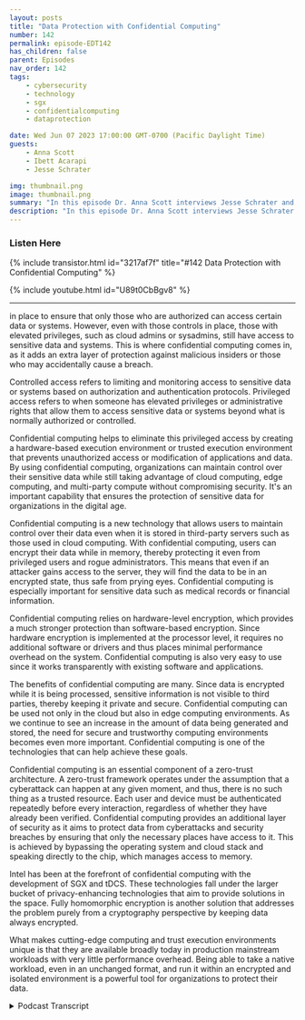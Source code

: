 ```yaml
---
layout: posts
title: "Data Protection with Confidential Computing"
number: 142
permalink: episode-EDT142
has_children: false
parent: Episodes
nav_order: 142
tags:
    - cybersecurity
    - technology
    - sgx
    - confidentialcomputing
    - dataprotection

date: Wed Jun 07 2023 17:00:00 GMT-0700 (Pacific Daylight Time)
guests:
    - Anna Scott
    - Ibett Acarapi
    - Jesse Schrater

img: thumbnail.png
image: thumbnail.png
summary: "In this episode Dr. Anna Scott interviews Jesse Schrater and Ibett Acarapi about how to protect data using confidential computing."
description: "In this episode Dr. Anna Scott interviews Jesse Schrater and Ibett Acarapi about how to protect data using confidential computing."
---
```


<div>
<h3>Listen Here</h3>
{% include transistor.html id="3217af7f" title="#142 Data Protection with Confidential Computing" %}

{% include youtube.html id="U89t0CbBgv8" %}
</div>

---

in place to ensure that only those who are authorized can access certain data or systems. However, even with those controls in place, those with elevated privileges, such as cloud admins or sysadmins, still have access to sensitive data and systems. This is where confidential computing comes in, as it adds an extra layer of protection against malicious insiders or those who may accidentally cause a breach.

Controlled access refers to limiting and monitoring access to sensitive data or systems based on authorization and authentication protocols. Privileged access refers to when someone has elevated privileges or administrative rights that allow them to access sensitive data or systems beyond what is normally authorized or controlled.

Confidential computing helps to eliminate this privileged access by creating a hardware-based execution environment or trusted execution environment that prevents unauthorized access or modification of applications and data. By using confidential computing, organizations can maintain control over their sensitive data while still taking advantage of cloud computing, edge computing, and multi-party compute without compromising security. It's an important capability that ensures the protection of sensitive data for organizations in the digital age.

Confidential computing is a new technology that allows users to maintain control over their data even when it is stored in third-party servers such as those used in cloud computing. With confidential computing, users can encrypt their data while in memory, thereby protecting it even from privileged users and rogue administrators. This means that even if an attacker gains access to the server, they will find the data to be in an encrypted state, thus safe from prying eyes. Confidential computing is especially important for sensitive data such as medical records or financial information.

Confidential computing relies on hardware-level encryption, which provides a much stronger protection than software-based encryption. Since hardware encryption is implemented at the processor level, it requires no additional software or drivers and thus places minimal performance overhead on the system. Confidential computing is also very easy to use since it works transparently with existing software and applications.

The benefits of confidential computing are many. Since data is encrypted while it is being processed, sensitive information is not visible to third parties, thereby keeping it private and secure. Confidential computing can be used not only in the cloud but also in edge computing environments. As we continue to see an increase in the amount of data being generated and stored, the need for secure and trustworthy computing environments becomes even more important. Confidential computing is one of the technologies that can help achieve these goals.

Confidential computing is an essential component of a zero-trust architecture. A zero-trust framework operates under the assumption that a cyberattack can happen at any given moment, and thus, there is no such thing as a trusted resource. Each user and device must be authenticated repeatedly before every interaction, regardless of whether they have already been verified. Confidential computing provides an additional layer of security as it aims to protect data from cyberattacks and security breaches by ensuring that only the necessary places have access to it. This is achieved by bypassing the operating system and cloud stack and speaking directly to the chip, which manages access to memory.

Intel has been at the forefront of confidential computing with the development of SGX and tDCS. These technologies fall under the larger bucket of privacy-enhancing technologies that aim to provide solutions in the space. Fully homomorphic encryption is another solution that addresses the problem purely from a cryptography perspective by keeping data always encrypted.

What makes cutting-edge computing and trust execution environments unique is that they are available broadly today in production mainstream workloads with very little performance overhead. Being able to take a native workload, even in an unchanged format, and run it within an encrypted and isolated environment is a powerful tool for organizations to protect their data.



<details>
<summary> Podcast Transcript </summary>

<p>﻿1</p>
<p>Hello, this is Darren</p>
<p>Pulsipher, chief solution,architect of public sector at Intel.</p>
<p>And welcome to Embracing</p>
<p>Digital Transformation,where we investigate effective change,leveragingpeople process and technology.</p>
<p>On today's episode,increasing data protectionwith confidential computing,with special guest host Dr.</p>
<p>Anna Scott, and guests</p>
<p>Jesse Schrader and Ibett Acarapi.</p>
<p>Hello and welcome.</p>
<p>Thank youso much for joining today on our podcast,</p>
<p>Embracing Digital Transformation.</p>
<p>Today, we are going to go overa really important topic,and this is confidential computing.</p>
<p>I am very fortunatein having to really qualified guestswho really knowthis space backwards and forwards,and they're going to help us understandsome of the high levelparts of confidential computethat really hopefully help us really knowhow does this fit in the world,how can we take advantage of itand why is it a really importantcapability?</p>
<p>So I would like to do some quickintroductions.</p>
<p>And so, Jesse,if we could start with you and thenplease just do a quick introductionand then we'll kick itoff with the first question.</p>
<p>Sure.</p>
<p>I'm Jesse Schrader.</p>
<p>I'm responsiblefor our go to market of our securitytechnologies here at Intel,specifically focused in the data center.</p>
<p>Confidential computing is one of my babiesthat I've been shepherdingsince the very beginning.</p>
<p>My background is I.T.</p>
<p>I've been doing it for over 30 years.</p>
<p>I actually started my careerin the highly classified Air Forceintelligence systems.</p>
<p>And so that has rolled through in hereinto Inteland excited about the technologieswe have to talk about today.</p>
<p>Beautiful in bit.</p>
<p>Yes. Hello.</p>
<p>I knew that.</p>
<p>And I then now I'm that cloud securitylead for Americafor covering all the America sector.</p>
<p>And we talk about security and we go deepdive into confidential computing.</p>
<p>And my previous experience in securityhas been both at Intelworking in the client sectoras well as that Cloud Solutions architect.</p>
<p>And now, as you know, expanding that rolemore focus in securityin some of Iwhich is a very exciting sector as well.</p>
<p>Perfect.</p>
<p>Good. Well, welcome to you both.</p>
<p>We're really excited to have you.</p>
<p>So just incase the folks that are listeningdon't have a really good understandingof whatwhat we mean by confidential computing,that I was hoping you could just give uskind of a high level overviewso folks know what we mean by that.</p>
<p>Yeah, this is my favorite questionbecause confidential computinghas been around for a whileand it has expanded and it has developedinto different capabilitiesand different architectures. Sobeginning from thebeginning, we look at datathat is being protected, addressedthen in transit and top adventurecomputing really is protecting datain use, bringing the whole secure cyclewhen you're using the data.</p>
<p>So and then I like the definitionbecause then it'show is it being definedis how it's being architectedin the solutions, the technologiesthat's offering in the different sectors.</p>
<p>Right?</p>
<p>So according to the confidential competinginformation,the definition is it protects data in useby performing computationin a harder based,attested, trusted execution environment.</p>
<p>And I think many we know it's like,okay, we'reperforming computation in a hardware basedattached to today's environment.</p>
<p>But as I'm trying to wrap my head around,what does it really do?</p>
<p>What the trusted executionenvironments are,the isolated environmentswhich prevent unauthorized accessor modification of application and datawhile they use.</p>
<p>So what this definition and I'm really</p>
<p>I am really excited about thisbecause I had the privilegeto actually work with our awesome teamat Intel,who collaborated with Microsoft Azure.</p>
<p>When we're bringing SGX</p>
<p>Confidential computing to their customers.</p>
<p>And this was even before a confidentialcomputing consortium was formed.</p>
<p>So after confidential computingconsortia came in, I was excited about itbecause,you know, now we have tech leaders,big technology and collaborationthat are coming togetheras hardware vendors, cloud providersand software developersto accelerate the adoptionof that trusted execution environmentand how it can actually helpin the technologiesand capabilities in the security sector.</p>
<p>So if we think about itin a more familiar sector,the most familiar waythat people think about it inthe security practiceis maybe thinking about a perimeter.</p>
<p>So where we trust what's in that perimeterand not what's outside and confidentialcomputing brings the parameter downto the virtual machine level.</p>
<p>So depending on what architectureyou're looking for, dependingwhat that definition is, for example,bringing that down that perimeteris what we recently announced,which is Intel today,which is now in preview in Azure.</p>
<p>So that's now down to the parameter levelin the virtual machine.</p>
<p>But then we can also do single applicationwhere only the applicationis being trusted to access the datato that granular level.</p>
<p>And that's Intel SGX.</p>
<p>So that'skind of the high level,the architecture and the different levelsand what you can actually bringto that parameter levelof it.</p>
<p>And just anything to add to that?</p>
<p>Well, I would just say,you know, that the big value here is,you know,if you air gap your systems,you'll you'll definitely reduce your risk,but you're also goingto limit your efficiencyand your insightsthat you can get out of the data.</p>
<p>And confidential computingis definitely another layer of security,another layer of protectionthat can reduce risk.</p>
<p>But it's really more about datatransformation.</p>
<p>It's about being ableto get access and leverage,the kind of the full capabilitiesof your data assets,even when they are sensitive dataand even when the processingmay be happening in on infrastructurethat you don't have direct control overor that is in an otherwisemore potentially compromisedarena.</p>
<p>So, you know, it's covenantcomputing is about getting the valuesout of cloud computing,edge computing, multi-party compute,even though you've got datathat may be regulated or otherwise is,you know, proprietary</p>
<p>IP and have levels of sensitivity.</p>
<p>One other big advantage of leveragingconfidential computing is the protectionagainst malicious insiders.</p>
<p>And sometimes they're malicious insidersand sometimes they'reinnocently making mistakes.</p>
<p>But butcloud admins, sysadminswho have elevated privileges,could potentiallybe a source of additional riskwhere they can bypass thattraditional authenticationand authorization controls.</p>
<p>And so confidential computing,basically weeds,all of that type of privileged access outand so that you cannot leveragethat to get access to the dataand that that's apowerful implication,especially with many of the breacheswe've seen latelythat have been in the newswith the US government, militaryand things like that,being able to minimizewho could get access to that dataand kind of weed out a whole sysadminarenain the whole cloud stack and malwarearena is a really powerful concept.</p>
<p>So is there a differencebetween controlled access and privilege?</p>
<p>Access? Yeah, absolutely.</p>
<p>So I mean, we know that the whole securityarena is set up aroundcontrolling accessand we have lots of systems and policiesand procedures and tools in placethat are all aroundidentifyingwho should have access to the dataand when and from where and that's athat's a continuing art thatthat's always expanding within it overall.</p>
<p>But there's sort of this dirty secretor this difficultarea on the side,which is privileged access.</p>
<p>And if you can get admin or routepermissions to a system,you may be able to get your hands on keysor on the datathat's sitting in memoryin an exposed state,and that can basically bypass all of therest of the permissions systems.</p>
<p>So it's a veryit's an areathat's kind of ripe for attack these days.</p>
<p>We've we've been long encrypting datawhen it's in storage,long encrypting datawhen we send it over the network.</p>
<p>But while we're processing itactively in memory, it's in the clear.</p>
<p>It's typically in an unencrypted state.</p>
<p>And so those with privileged accesswho could get their hands on iteither, you know,like I said, through malwareor some other direct access,can potentially see that data.</p>
<p>And it's unencrypted formwithout the protections that wouldnormally be afforded by authenticationand authorization from.</p>
<p>That's huge. Thenwhy is that so importantand cloud to be able to use somethinglike confidential compute?</p>
<p>Because it sounds like it's we'redefinitely not restricted to to being ableto use that type of data protectionthat Jessie what you were just saying.</p>
<p>But I know within Intel and I it'syour confidential computeis pretty much synonymous with cloudso that can you maybego into a little bit of detailabout why that so and whythat's so important in that environment?</p>
<p>Yeah, I think it comes due to the trustissues, right, where it's like, Oh,you're giving your data to the cloud.</p>
<p>And most people are like,</p>
<p>Oh, I'm going to to the cloud.</p>
<p>I'm not going to be losingcontrol of that data.</p>
<p>But really using confidential computingand with the different, you know, virtualmachine and application level,you can still migrate to the cloudand you can still have that trust boundaryand you can still be able to confidentlybe able to have control of your dataeven when you're migrating to the cloud.</p>
<p>So I think it's kind of havingbringing that back how much you might yethow how much you might be leavingbecause data is very sensitive,but with confidential computing,you have that control of your data.</p>
<p>You are able tostill be the owner of that dataand also isolated from other placeswhere you can.</p>
<p>You have to interact in the cloudand not have to expose your datato any sensitive datato any parts of the stack we have.</p>
<p>I'll just addthere are plenty of usages ofconfidential computingthat involve on prem and things like that.</p>
<p>It's not just a cloud arena,but cloud really drives homeone of the big values,which is fundamentallywhen I'm using the cloud,</p>
<p>I have a workload, I have datathat's mine, and yet it's going to resideon somebody else's system, right?</p>
<p>That system is providedby a cloud service provider.</p>
<p>They are the ultimate controllersof that system.</p>
<p>It's their data center.</p>
<p>They've got admins, they've got a hoststack that supports my instances.</p>
<p>And so by definition</p>
<p>I've got a set of thingsand I'm having to rely on somebody elsewho I don't knowto to provide those extra protectionsand controls.</p>
<p>One of the things I've heard outragecomputing referred to as is makethe public cloudyour private cloud, right or private cloudinside the public cloud,because essentiallywhat it's doing is it'sputting the control at the data level.</p>
<p>And I'm saying I am controlling my dataand I don't really care where it existsbecause wherever it exists,they don't have access to that data.</p>
<p>Even if they had malicious intent,they still don't have access to that data.</p>
<p>I'm keeping control of the dataeven as it sits somewhere else.</p>
<p>That's great.</p>
<p>Could you give a real world exampleof how using confidential computingand that that would help drive thathome? Sure.</p>
<p>I mean, there's, you know,lots of examples out there.</p>
<p>A couple of kind of quick onesthat come to mindthat the it's beena really interesting story in the Germanhealth care system because they've beenmaybe one of the last in the worldstill keeping most of their country'spatient health care records on paper.</p>
<p>And security has beenone of the big issues therebecause going to a digital formatcould potentially also open upprivacyconcerns and general management concerns.</p>
<p>And so they have nowfinally embarked on a projectand actually far down the lineon this projectdo finally digitizeall of the country's patienthealth care records,which have a lot of private data in them.</p>
<p>Obviously, and are undera lot of regulation and controls on that.</p>
<p>And they're using confidential computingin the cloud to providea technological control over that data.</p>
<p>So that just as I described,even as that data sits in the cloudand the cloud admins and the cloud stackand any potential vulnerabilitiesthat come into play withinthe cloud are still not going to be ableto get access to that data.</p>
<p>So it's providingadditional risk protection.</p>
<p>So on, on something that is, you know,is very sensitive and very importantto keep to keep private.</p>
<p>That's that's a great example of sortof the cloud side of it.</p>
<p>We've also seen, though, in the arena ofjust protecting secrets and especially inedge compute arenas, a very largeglobal social media companythat I won't name.</p>
<p>But, you know, theyyou know, they have basicallycontent delivery networkall over the world.</p>
<p>And that means they have to run systemsthat sit at the edge for them.</p>
<p>And, you know, little data centers,telecoms, etc., all over the world.</p>
<p>And soand yet they have keying and encryptionand management protocols and,you know, private airand a lot of thingsthat run to manage that control planeand that sensitive IP for their company.</p>
<p>And so beingand so they're using Intel SGXto protect that management planeeven as it runs in the edgein, you know, hundreds and hundredsof data centers all over the worldthat are not actually owned by them,but they're well into them.</p>
<p>And really tosee, because this is, you know, until SGXis the only technology in the industrythat can provide is really smart asand you know, there are the onesin different architectures,but this is really where it shinesand where it's like a solutionnow that exists and is already.</p>
<p>So can you can you explain?</p>
<p>Because one of the things</p>
<p>I don't understand well is, oh,</p>
<p>I know SGX is really goodabout creating trusted enclavesand that that ishas a very small perimeterand a very small trust boundarythere for a very small attack surface.</p>
<p>Right.</p>
<p>But is there additional securitythat comes from thatbeing a hardware security featureas opposed to being a software,a software way of creating that enclave?</p>
<p>You know, is thereis there really a differentiation thereor are those roughly equivalent?</p>
<p>So I'm I'll I'll take that one.</p>
<p>You know, another saying I often useis securityis only as strong as the layer below it.</p>
<p>So you can have the best applicationsecurity in the world.</p>
<p>But if you have a vulnerabilityin your operating systemor in your hypervisor,that can potentially expose the data.</p>
<p>Right?</p>
<p>Well,continue down the layers of the stackthat we don't think about as much right.</p>
<p>Under under that operating system, there'sfirmware running and under that firmwarethere's hardware.</p>
<p>Each layer could potentially exposedthe layers above itbecause they have to trust those nodes,lower layers.</p>
<p>They don't have control over them.</p>
<p>If you keep going down the stack,you get down to the lowest layer possible.</p>
<p>The immutable layer.</p>
<p>That doesn't changeand that's the silicon.</p>
<p>There's nothing below it, right?</p>
<p>And so that is the perfect place to home.</p>
<p>These core security technologies.</p>
<p>And one of the things that's happeninghere is</p>
<p>Intel, SGX, Intel, tDCS.</p>
<p>What they allow is for the applicationto basically bypass the entire system,stack, bypass the OS, bypassthe hypervisor and speak directlyto the chip to instructions in the chipthat manages access to memory.</p>
<p>And so if there's a vulnerability in the</p>
<p>OS or a vulnerability in the cloud stack,it doesn't matter because the OSand the cloud stack are not involvedin the transaction.</p>
<p>It's happeningdirectly between the application and that.</p>
<p>That's amazing. Okay.</p>
<p>So if you were to home it anywhere else,like say you were at a home,this solution in your hypervisoror you were at a home in in the OSa vulnerability belowthat could still expose this dataand that's whywe put it all the way down in the chip.</p>
<p>And you're seeing that from Intelis really the first to bring thiscapabilityto market on a mass scale with Intel SGX.</p>
<p>But you're also seeing othersilicon vendorsand everybodybasically taking that same approach.</p>
<p>It really is the core to the definitionof what is confidential computing.</p>
<p>Now, that's amazing.</p>
<p>Thank you. Thatthat is a really good clarification.</p>
<p>And I want to take this like, well, zerotrust is all over the place today,like with the government mandatesand with this standardsin the public sector,we have even more force aroundmandates to actually say zero trustis something that's got to be applied.</p>
<p>I know that that in itselfis just a massive subject.</p>
<p>And that's that'swhat we're going to cover today.</p>
<p>But I do think it would be really helpfulif that could you just kind of goover and say,how does confidential compute fitinto a zero trust type of architecture?</p>
<p>And is this a valuable capabilityin that space?</p>
<p>Yeah.</p>
<p>So we have the zero trust architectureand the zero trust strategy, right?</p>
<p>So before zerotrust approach to security was, well,a more traditional like we look intothe primary defense strategyand the perimeter defense organizationprotect the boundaries of its privatenetwork with firewalls and multilayerand software security solutionsin order to regulate and filter trafficthat's coming inand out of that public network. Right.</p>
<p>So in that traditional way,once a user or device has been verifiedand admitted to the private network, it istypically treated as a trusted resource.</p>
<p>Your aim, you know,you went through all that verifications,all the different stacks.</p>
<p>You're good to go.</p>
<p>However, now with, you know,with zero</p>
<p>Trust security framework is designedaround the assumption that a cyber attackcan happen at any moment,even inside,even once you're coming insideand there is no such thingas a trusted resource,there's not a you know, how youget a minute once and you're good to go.</p>
<p>It's actually currently continuouslylooking into what is being validated.</p>
<p>So it's protecting the frameworkand design to apply security.</p>
<p>The technologies on the hardware,the software, the dataand the uses across the organization'sinfrastructure.</p>
<p>And each user device must be authenticatedrepeatedly before every interaction.</p>
<p>So in every different phase and saying,well, there's no need for me to trust youor assume that there should be trustor actually that you should be given.</p>
<p>So I me have my own processin my own layer, in my own spaceto actually verify this.</p>
<p>And so that's, you know, the strategyis overall zero trust strategy.</p>
<p>How do you implement thatin the capabilities and technologythat you're using?</p>
<p>Well, you want to apply that by designand by architecture.</p>
<p>Those technologies are alreadyallowing youto do that or alreadydoing that for your architecture.</p>
<p>When you're designing in your environment.</p>
<p>And confidential computing does that.</p>
<p>It's already designedwith a smaller trust, right?</p>
<p>So you don't have to be likejust you explain, you have to be trustin the OS the cloud providerbecause it'sbringing the whole way of identifyingand actually making sure that onlycertain places that need to have access tothis sector would have it.</p>
<p>So those are the two different waysthat the strategy and the architectureactually come togetherfor confidential computing.</p>
<p>Perfect.</p>
<p>Yeah, And that's super helpful, right?</p>
<p>Because you know, the world has changedso much of how we haveto navigate this worldto be able to really protect our dataas some advanced tools like the onesyou guys are talking about.</p>
<p>And and I did want to kind of follow upon that a bit, too,and say, this one's for you, Jesse.</p>
<p>You went into some detail around SGX,right?</p>
<p>There are other technologiesthat play in this space.</p>
<p>Can you give us just a brief overviewof what this looks like?</p>
<p>And then you a fullera fuller landscape, right?</p>
<p>Yeah.</p>
<p>Coming into computingand some of the technologiessuch as SGX and tDCS,they kind of fall into this larger bucket,which the industry calls privacyenhancing technologies.</p>
<p>And and, you know, really the wholeindustry is recognizing this need.</p>
<p>And so everybody is attacking itand going after itto try to provide solutions in the space.</p>
<p>And confidentialcomputing is a big part of that.</p>
<p>There are other solutions.</p>
<p>Intel has beennot just doing confidential computing,but also contributingtowards the standards and the definitionsin a lot of the other spaces, includingthings like fully homomorphic encryption,which basically kind of addressesthe problem purely from a very advancedcryptography perspective in keeping dataalways encrypted.</p>
<p>And we're really excitedabout the revolutions in that spacethat that are going to be coming in thein the years aheadand are actively contributing in that.</p>
<p>I think what makes cutting edge computingand trust execution environmentsuniquein this overall arena, though, is thatthey're availablebroadly today in productionmore mainstream workloads on those.</p>
<p>Right?</p>
<p>It's a now thing and they comewith very little performance overhead.</p>
<p>Performance overheadis measured in the lowsingle digit type overheads thatare much easier to work into.</p>
<p>You know, current business processesthat something that may haveorders of magnitude of, of cryptographythat has to executeand is going to need to be acceleratedin the years ahead.</p>
<p>So being able to take a native workloadeven in an unchanged format and run itwithin this encryptedand isolated environment,you know, on instancesthat you can get from Microsoft Azureor from Googleor whoever today is really powerful.</p>
<p>Well, yeah, a lot to look for.</p>
<p>It sounds like there's another podcastwe need to do a little morehomomorphic encryption.</p>
<p>I mean, I will</p>
<p>I will follow up with you on that.</p>
<p>Thank you for listening to Embracing</p>
<p>Digital Transformation today.</p>
<p>If you enjoyed our podcast,give it five stars on your favoritepodcast, Insider YouTube channel,you can find out more informationabout embracing digital transformationand embracingdigital.org.</p>
<p>Until nexttime, go out and do something wonderful.</p>

</details>
